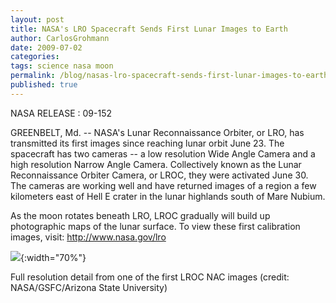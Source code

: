```yaml
---
layout: post
title: NASA's LRO Spacecraft Sends First Lunar Images to Earth
author: CarlosGrohmann
date: 2009-07-02
categories: 
tags: science nasa moon 
permalink: /blog/nasas-lro-spacecraft-sends-first-lunar-images-to-earth/
published: true
---
```


NASA RELEASE : 09-152  

GREENBELT, Md. -- NASA's Lunar Reconnaissance Orbiter, or LRO, has transmitted its first images since reaching lunar orbit June 23. The spacecraft has two cameras -- a low resolution Wide Angle Camera and a high resolution Narrow Angle Camera. Collectively known as the Lunar Reconnaissance Orbiter Camera, or LROC, they were activated June 30. The cameras are working well and have returned images of a region a few kilometers east of Hell E crater in the lunar highlands south of Mare Nubium.  

As the moon rotates beneath LRO, LROC gradually will build up photographic maps of the lunar surface. To view these first calibration images, visit:  <http://www.nasa.gov/lro>  

![](http://lroc.sese.asu.edu/news/uploads/nacl000000fd_top_detail.serendipityThumb.png){:width="70%"}   

Full resolution detail from one of the first LROC NAC images (credit: NASA/GSFC/Arizona State University)
